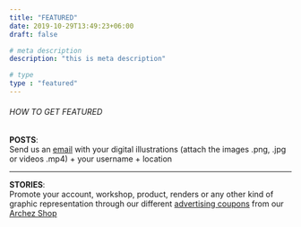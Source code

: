 ```yaml
---
title: "FEATURED"
date: 2019-10-29T13:49:23+06:00
draft: false

# meta description
description: "this is meta description"

# type
type : "featured"
---
```


###### HOW TO GET FEATURED
**POSTS**:  
Send us an [email](mailto:featured@archezinternational.com?subject=featured%20request) with your digital illustrations (attach the images .png, .jpg or videos .mp4) + your username + location

----
**STORIES**:  
Promote your account, workshop, product, renders or any other kind of graphic representation through our different [advertising coupons](/categories/coupon/) from our [Archez Shop](/shop)

